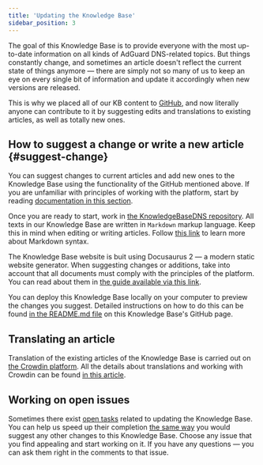 ```yaml
---
title: 'Updating the Knowledge Base'
sidebar_position: 3
---
```


The goal of this Knowledge Base is to provide everyone with the most up-to-date information on all kinds of AdGuard DNS-related topics. But things constantly change, and sometimes an article doesn't reflect the current state of things anymore — there are simply not so many of us to keep an eye on every single bit of information and update it accordingly when new versions are released. 

This is why we placed all of our KB content to [GitHub](https://github.com/AdguardTeam/KnowledgeBaseDNS), and now literally anyone can contribute to it by suggesting edits and translations to existing articles, as well as totally new ones. 

## How to suggest a change or write a new article {#suggest-change}
 
You can suggest changes to current articles and add new ones to the Knowledge Base using the functionality of the GitHub mentioned above.
If you are unfamiliar with principles of working with the platform, start by reading [documentation in this section](https://docs.github.com/en).

Once you are ready to start, work in [the KnowledgeBaseDNS repository](https://github.com/AdguardTeam/KnowledgeBaseDNS). All texts in our Knowledge Base are written in `Markdown` markup language. Keep this in mind when editing or writing articles. Follow [this link](https://docs.github.com/en/get-started/writing-on-github/getting-started-with-writing-and-formatting-on-github/basic-writing-and-formatting-syntax) to learn more about Markdown syntax.

The Knowledge Base website is buit using Docusaurus 2 — a modern static website generator. When suggesting changes or additions, take into account that all documents must comply with the principles of the platform. You can read about them in [the guide available via this link](https://docusaurus.io/docs/category/guides).

You can deploy this Knowledge Base locally on your computer to preview the changes you suggest. Detailed instructions on how to do this can be found [in the README.md file](https://github.com/AdguardTeam/KnowledgeBaseDNS/blob/main/README.md) on this Knowledge Base's GitHub page.

## Translating an article

Translation of the existing articles of the Knowledge Base is carried out on [the Crowdin platform](https://crowdin.com/project/adguard-knowledge-bases). All the details about translations and working with Crowdin can be found [in this article](/miscellaneous/adguard-translations/translate-adguard-dns.md).

## Working on open issues

Sometimes there exist [open tasks](https://github.com/AdguardTeam/KnowledgeBaseDNS/issues/) related to updating the Knowledge Base. You can help us speed up their completion [the same way](#suggest-change) you would suggest any other changes to this Knowledge Base. Choose any issue that you find appealing and start working on it. If you have any questions — you can ask them right in the comments to that issue.
  